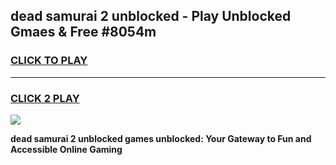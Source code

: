 
## dead samurai 2 unblocked - Play Unblocked Gmaes & Free #8054m
<h3>
<a href="https://news.freeplayer.one?title=dead_samurai_2_unblocked&ref=24F">CLICK TO PLAY</a></h3>
<hr>

<h3>
<a href="https://news.freeplayer.one?title=dead_samurai_2_unblocked&ref=24F">CLICK 2 PLAY</a>
  
</h3>

<a href="https://news.freeplayer.one?title=dead_samurai_2_unblocked&ref=24F/"><img src="https://clearcache.store/games.png"></a>


**dead samurai 2 unblocked games unblocked: Your Gateway to Fun and Accessible Online Gaming**
